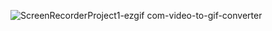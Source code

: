 



![ScreenRecorderProject1-ezgif com-video-to-gif-converter](https://github.com/BlagojeBlagojevic/NEAT/assets/100707842/6f362ae8-5304-45d2-a203-aeaad4574df4)
